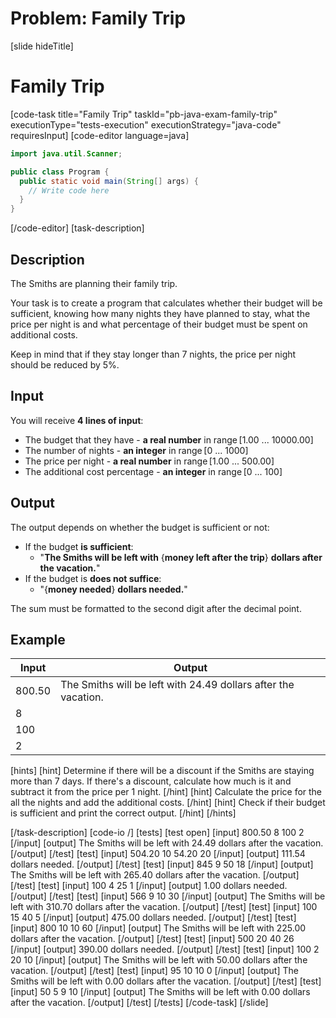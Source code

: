 # Problem: Family Trip
[slide hideTitle]
# Family Trip
[code-task title="Family Trip" taskId="pb-java-exam-family-trip" executionType="tests-execution" executionStrategy="java-code" requiresInput]
[code-editor language=java]
```java
import java.util.Scanner;

public class Program {
  public static void main(String[] args) {
    // Write code here
  }
}
```
[/code-editor]
[task-description]
## Description
The Smiths are planning their family trip. 

Your task is to create a program that calculates whether their budget will be sufficient, knowing how many nights they have planned to stay, what the price per night is and what percentage of their budget must be spent on additional costs.

Keep in mind that if they stay longer than 7 nights, the price per night should be reduced by 5%.

## Input
You will receive **4 lines of input**:
- The budget that they have - **a real number** in range [1.00 ... 10000.00] 
- The number of nights - **an integer** in range [0 ... 1000] 
- The price per night - **a real number** in range [1.00 ... 500.00] 
- The additional cost percentage - **an integer** in range [0 ... 100] 

## Output
The output depends on whether the budget is sufficient or not:
- If the budget **is sufficient**:
	- "**The Smiths will be left with** \{**money left after the trip**\} **dollars after the vacation.**"
- If the budget is **does not suffice**:
	- "\{**money needed**\} **dollars needed.**"

The sum must be formatted to the second digit after the decimal point.

## Example
| **Input** | **Output** |
| --- | --- |
| 800.50 | The Smiths will be left with 24.49 dollars after the vacation. |
| 8 | |
| 100 | |
| 2 | |

[hints]
[hint]
Determine if there will be a discount if the Smiths are staying more than 7 days.
If there's a discount, calculate how much is it and subtract it from the price per 1 night.
[/hint]
[hint]
Calculate the price for the all the nights and add the additional costs.
[/hint]
[hint]
Check if their budget is sufficient and print the correct output.
[/hint]
[/hints]
 
[/task-description]
[code-io /]
[tests]
[test open]
[input]
800.50
8
100
2
[/input]
[output]
The Smiths will be left with 24.49 dollars after the vacation.
[/output]
[/test]
[test]
[input]
504.20
10
54.20
20
[/input]
[output]
111.54 dollars needed.
[/output]
[/test]
[test]
[input]
845
9
50
18
[/input]
[output]
The Smiths will be left with 265.40 dollars after the vacation.
[/output]
[/test]
[test]
[input]
100
4
25
1
[/input]
[output]
1.00 dollars needed.
[/output]
[/test]
[test]
[input]
566
9
10
30
[/input]
[output]
The Smiths will be left with 310.70 dollars after the vacation.
[/output]
[/test]
[test]
[input]
100
15
40
5
[/input]
[output]
475.00 dollars needed.
[/output]
[/test]
[test]
[input]
800
10
10
60
[/input]
[output]
The Smiths will be left with 225.00 dollars after the vacation.
[/output]
[/test]
[test]
[input]
500
20
40
26
[/input]
[output]
390.00 dollars needed.
[/output]
[/test]
[test]
[input]
100
2
20
10
[/input]
[output]
The Smiths will be left with 50.00 dollars after the vacation.
[/output]
[/test]
[test]
[input]
95
10
10
0
[/input]
[output]
The Smiths will be left with 0.00 dollars after the vacation.
[/output]
[/test]
[test]
[input]
50
5
9
10
[/input]
[output]
The Smiths will be left with 0.00 dollars after the vacation.
[/output]
[/test]
[/tests]
[/code-task]
[/slide]
